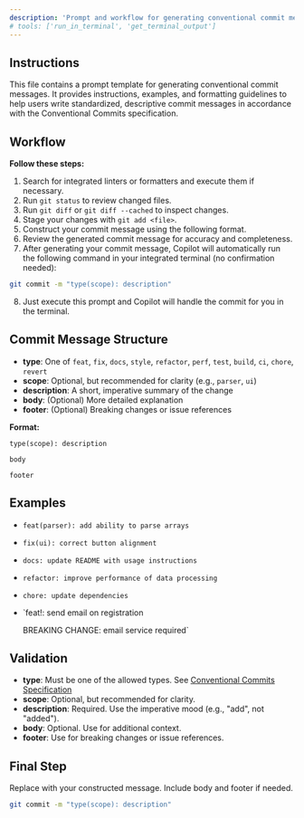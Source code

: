 ```yaml
---
description: 'Prompt and workflow for generating conventional commit messages using a clear Markdown format. Guides users to create standardized, descriptive commit messages in line with the Conventional Commits specification, including instructions, examples, and validation.'
# tools: ['run_in_terminal', 'get_terminal_output']
---
```


## Instructions

This file contains a prompt template for generating conventional commit messages. It provides instructions, examples, and formatting guidelines to help users write standardized, descriptive commit messages in accordance with the Conventional Commits specification.

## Workflow

**Follow these steps:**

1. Search for integrated linters or formatters and execute them if necessary.
2. Run `git status` to review changed files.
3. Run `git diff` or `git diff --cached` to inspect changes.
4. Stage your changes with `git add <file>`.
5. Construct your commit message using the following format.
6. Review the generated commit message for accuracy and completeness.
7. After generating your commit message, Copilot will automatically run the following command in your integrated terminal (no confirmation needed):

```bash
git commit -m "type(scope): description"
```

8. Just execute this prompt and Copilot will handle the commit for you in the terminal.

## Commit Message Structure

- **type**: One of `feat`, `fix`, `docs`, `style`, `refactor`, `perf`, `test`, `build`, `ci`, `chore`, `revert`
- **scope**: Optional, but recommended for clarity (e.g., `parser`, `ui`)
- **description**: A short, imperative summary of the change
- **body**: (Optional) More detailed explanation
- **footer**: (Optional) Breaking changes or issue references

**Format:**

```
type(scope): description

body

footer
```

## Examples

- `feat(parser): add ability to parse arrays`
- `fix(ui): correct button alignment`
- `docs: update README with usage instructions`
- `refactor: improve performance of data processing`
- `chore: update dependencies`
- `feat!: send email on registration

  BREAKING CHANGE: email service required`

## Validation

- **type**: Must be one of the allowed types. See [Conventional Commits Specification](https://www.conventionalcommits.org/en/v1.0.0/#specification)
- **scope**: Optional, but recommended for clarity.
- **description**: Required. Use the imperative mood (e.g., "add", not "added").
- **body**: Optional. Use for additional context.
- **footer**: Use for breaking changes or issue references.

## Final Step

Replace with your constructed message. Include body and footer if needed.

```bash
git commit -m "type(scope): description"
```
